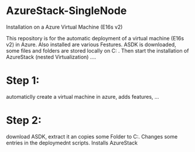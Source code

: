 # AzureStack-SingleNode
Installation on a Azure Virtual Machine (E16s v2)

This repository is for the automatic deployment of a virtual machine (E16s v2) in Azure. Also installed are various Festures. ASDK is downloaded, some files and folders are stored locally on C: \. Then start the installation of AzureStack (nested Virtualization) ....

# Step 1:
automaticlly create a virtual machine in azure, adds features, ...

# Step 2:
download ASDK, extract it an copies some Folder to C:\. Changes some entries in the deploymednt scripts. Installs AzureStack

